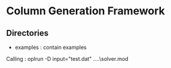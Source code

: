 Column Generation Framework
===========================

Directories
-----------

- examples 	   : contain examples 





Calling : oplrun -D input="test.dat" ..\..\solver.mod




